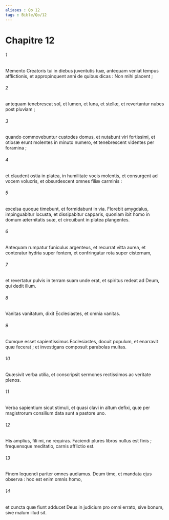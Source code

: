```yaml
---
aliases : Qo 12
tags : Bible/Qo/12
---
```


# Chapitre 12

###### 1
Memento Creatoris tui in diebus juventutis tuæ, antequam veniat tempus afflictionis, et appropinquent anni de quibus dicas : Non mihi placent ;
###### 2
antequam tenebrescat sol, et lumen, et luna, et stellæ, et revertantur nubes post pluviam ;
###### 3
quando commovebuntur custodes domus, et nutabunt viri fortissimi, et otiosæ erunt molentes in minuto numero, et tenebrescent videntes per foramina ;
###### 4
et claudent ostia in platea, in humilitate vocis molentis, et consurgent ad vocem volucris, et obsurdescent omnes filiæ carminis :
###### 5
excelsa quoque timebunt, et formidabunt in via. Florebit amygdalus, impinguabitur locusta, et dissipabitur capparis, quoniam ibit homo in domum æternitatis suæ, et circuibunt in platea plangentes.
###### 6
Antequam rumpatur funiculus argenteus, et recurrat vitta aurea, et conteratur hydria super fontem, et confringatur rota super cisternam,
###### 7
et revertatur pulvis in terram suam unde erat, et spiritus redeat ad Deum, qui dedit illum.
###### 8
Vanitas vanitatum, dixit Ecclesiastes, et omnia vanitas.
###### 9
Cumque esset sapientissimus Ecclesiastes, docuit populum, et enarravit quæ fecerat ; et investigans composuit parabolas multas.
###### 10
Quæsivit verba utilia, et conscripsit sermones rectissimos ac veritate plenos.
###### 11
Verba sapientium sicut stimuli, et quasi clavi in altum defixi, quæ per magistrorum consilium data sunt a pastore uno.
###### 12
His amplius, fili mi, ne requiras. Faciendi plures libros nullus est finis ; frequensque meditatio, carnis afflictio est.
###### 13
Finem loquendi pariter omnes audiamus. Deum time, et mandata ejus observa : hoc est enim omnis homo,
###### 14
et cuncta quæ fiunt adducet Deus in judicium pro omni errato, sive bonum, sive malum illud sit.
